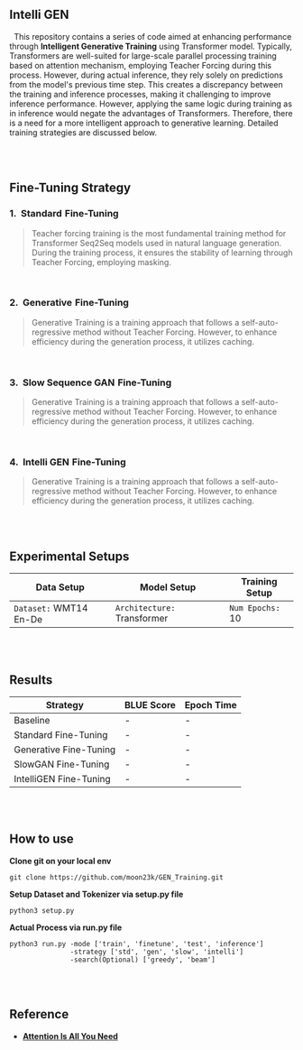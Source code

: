 ## Intelli GEN
&nbsp; This repository contains a series of code aimed at enhancing performance through **Intelligent Generative Training** using Transformer model. Typically, Transformers are well-suited for large-scale parallel processing training based on attention mechanism, employing Teacher Forcing during this process. However, during actual inference, they rely solely on predictions from the model's previous time step. This creates a discrepancy between the training and inference processes, making it challenging to improve inference performance. However, applying the same logic during training as in inference would negate the advantages of Transformers. Therefore, there is a need for a more intelligent approach to generative learning. Detailed training strategies are discussed below.

<br><br> 

## Fine-Tuning Strategy

### 1.&nbsp; Standard&hairsp; Fine-Tuning

> Teacher forcing training is the most fundamental training method for Transformer Seq2Seq models used in natural language generation. 
During the training process, it ensures the stability of learning through Teacher Forcing, employing masking.

<br> 

### 2.&nbsp; Generative&hairsp; Fine-Tuning

> Generative Training is a training approach that follows a self-auto-regressive method without Teacher Forcing. 
However, to enhance efficiency during the generation process, it utilizes caching.

<br> 

### 3.&nbsp; Slow Sequence GAN&hairsp; Fine-Tuning

> Generative Training is a training approach that follows a self-auto-regressive method without Teacher Forcing. 
However, to enhance efficiency during the generation process, it utilizes caching.

<br> 

### 4.&nbsp; Intelli GEN&hairsp; Fine-Tuning

> Generative Training is a training approach that follows a self-auto-regressive method without Teacher Forcing. 
However, to enhance efficiency during the generation process, it utilizes caching.

<br><br> 

## Experimental Setups

| Data Setup | Model Setup | Training Setup |
| --- | --- | --- |
|`Dataset:` WMT14 En-De |`Architecture:` Transformer |`Num Epochs:` 10 |

<br><br> 

## Results

| Strategy | BLUE Score | Epoch Time |
|---|---|---|
| Baseline     | - | - |
| Standard Fine-Tuning   | - | - |
| Generative Fine-Tuning | - | - |
| SlowGAN Fine-Tuning | - | - |
| IntelliGEN Fine-Tuning | - | - |

<br><br> 

## How to use

**Clone git on your local env**
```
git clone https://github.com/moon23k/GEN_Training.git
```

**Setup Dataset and Tokenizer via setup.py file**
```
python3 setup.py
```

**Actual Process via run.py file**
```
python3 run.py -mode ['train', 'finetune', 'test', 'inference']
               -strategy ['std', 'gen', 'slow', 'intelli']
               -search(Optional) ['greedy', 'beam']
```

<br><br> 

## Reference
* [**Attention Is All You Need**]()

<br> 
